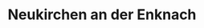---
title: Neukirchen an der Enknach
url: /neukirchen-an-der-enknach/
latitude: 48.181
longitude: 13.052
---
